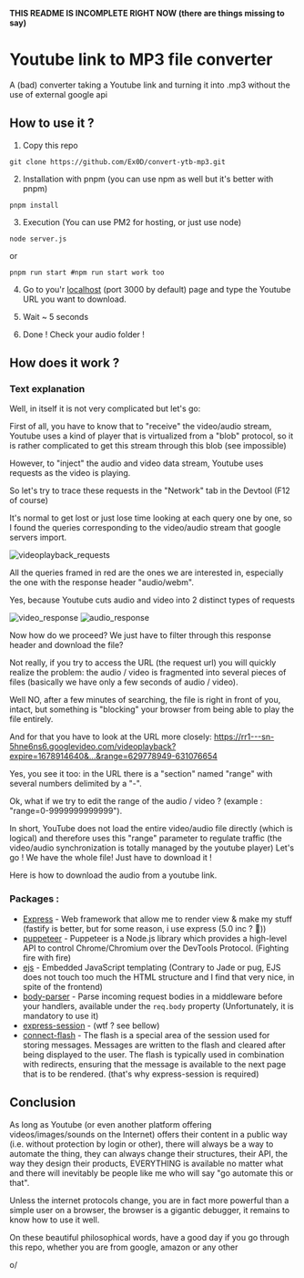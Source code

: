 **THIS README IS INCOMPLETE RIGHT NOW (there are things missing to say)**

# Youtube link to MP3 file converter

A (bad) converter taking a Youtube link and turning it into .mp3 without the use of external google api

## How to use it ?
1. Copy this repo 
```shell
git clone https://github.com/Ex0D/convert-ytb-mp3.git
```
2. Installation with pnpm (you can use npm as well but it's better with pnpm) 
```shell
pnpm install
```

3. Execution (You can use PM2 for hosting, or just use node)
```shell
node server.js
```
or
```shell
pnpm run start #npm run start work too
```

4. Go to you'r [localhost](http://localhost:3000) (port 3000 by default) page and type the Youtube URL you want to download.

5. Wait ~ 5 seconds

6. Done ! 
Check your audio folder !

## How does it work ? 

### Text explanation
Well, in itself it is not very complicated but let's go:

First of all, you have to know that to "receive" the video/audio stream, Youtube uses a kind of player that is virtualized from a "blob" protocol, so it is rather complicated to get this stream through this blob (see impossible)

However, to "inject" the audio and video data stream, Youtube uses requests as the video is playing.

So let's try to trace these requests in the "Network" tab in the Devtool (F12 of course)

It's normal to get lost or just lose time looking at each query one by one, so I found the queries corresponding to the video/audio stream that google servers import.

![videoplayback_requests](https://cdn.discordapp.com/attachments/1085579051839787119/1085579067887210676/image.png)

All the queries framed in red are the ones we are interested in, especially the one with the response header "audio/webm".

Yes, because Youtube cuts audio and video into 2 distinct types of requests 

![video_response](https://cdn.discordapp.com/attachments/1085579051839787119/1085581238041055272/image.png)
![audio_response](https://cdn.discordapp.com/attachments/1085579051839787119/1085581147720917122/image.png)

Now how do we proceed? We just have to filter through this response header and download the file?

Not really, if you try to access the URL (the request url) you will quickly realize the problem: the audio / video is fragmented into several pieces of files (basically we have only a few seconds of audio / video).

Well NO, after a few minutes of searching, the file is right in front of you, intact, but something is "blocking" your browser from being able to play the file entirely.

And for that you have to look at the URL more closely: https://rr1---sn-5hne6ns6.googlevideo.com/videoplayback?expire=1678914640&...&range=629778949-631076654

Yes, you see it too: in the URL there is a "section" named "range" with several numbers delimited by a "-".

Ok, what if we try to edit the range of the audio / video ? (example : "range=0-9999999999999").

In short, YouTube does not load the entire video/audio file directly (which is logical) and therefore uses this "range" parameter to regulate traffic (the video/audio synchronization is totally managed by the youtube player) 
Let's go ! We have the whole file! Just have to download it !

Here is how to download the audio from a youtube link.

### Packages :
- [Express](http://expressjs.com/) - Web framework that allow me to render view & make my stuff (fastify is better, but for some reason, i use express (5.0 inc ? 👀))
- [puppeteer](https://pptr.dev/) - Puppeteer is a Node.js library which provides a high-level API to control Chrome/Chromium over the DevTools Protocol. (Fighting fire with fire)
- [ejs](https://ejs.co/) - Embedded JavaScript templating (Contrary to Jade or pug, EJS does not touch too much the HTML structure and I find that very nice, in spite of the frontend)
- [body-parser](https://www.npmjs.com/package/body-parser) - Parse incoming request bodies in a middleware before your handlers, available under the `req.body` property (Unfortunately, it is mandatory to use it)
- [express-session](https://www.npmjs.com/package/express-session/v/1.15.6) - (wtf ? see bellow)
- [connect-flash](https://www.npmjs.com/package/connect-flash) - The flash is a special area of the session used for storing messages. Messages are written to the flash and cleared after being displayed to the user. The flash is typically used in combination with redirects, ensuring that the message is available to the next page that is to be rendered. (that's why express-session is required)

<!-- ## So why it's bad ?
...

## Some Warning 
...

## A little diagram of how the program works
```mermaid
stateDiagram-v2
``` -->

## Conclusion
As long as Youtube (or even another platform offering videos/images/sounds on the Internet) offers their content in a public way (i.e. without protection by login or other), there will always be a way to automate the thing, they can always change their structures, their API, the way they design their products, EVERYTHING is available no matter what and there will inevitably be people like me who will say "go automate this or that".

Unless the internet protocols change, you are in fact more powerful than a simple user on a browser, the browser is a gigantic debugger, it remains to know how to use it well.

On these beautiful philosophical words, have a good day if you go through this repo, whether you are from google, amazon or any other

o/